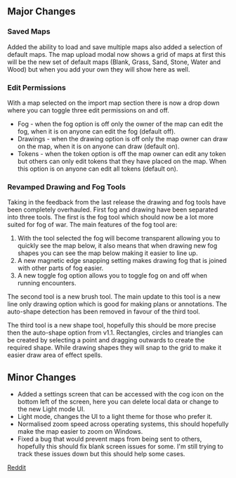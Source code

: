 ## Major Changes

### Saved Maps

Added the ability to load and save multiple maps also added a selection of default maps.
The map upload modal now shows a grid of maps at first this will be the new set of default maps (Blank, Grass, Sand, Stone, Water and Wood) but when you add your own they will show here as well.

### Edit Permissions

With a map selected on the import map section there is now a drop down where you can toggle three edit permissions on and off.

- Fog - when the fog option is off only the owner of the map can edit the fog, when it is on anyone can edit the fog (default off).
- Drawings - when the drawing option is off only the map owner can draw on the map, when it is on anyone can draw (default on).
- Tokens - when the token option is off the map owner can edit any token but others can only edit tokens that they have placed on the map. When this option is on anyone can edit all tokens (default on).

### Revamped Drawing and Fog Tools

Taking in the feedback from the last release the drawing and fog tools have been completely overhauled.
First fog and drawing have been separated into three tools. The first is the fog tool which should now be a lot more suited for fog of war. The main features of the fog tool are:

1. With the tool selected the fog will become transparent allowing you to quickly see the map below, it also means that when drawing new fog shapes you can see the map below making it easier to line up.
2. A new magnetic edge snapping setting makes drawing fog that is joined with other parts of fog easier.
3. A new toggle fog option allows you to toggle fog on and off when running encounters.

The second tool is a new brush tool. The main update to this tool is a new line only drawing option which is good for making plans or annotations. The auto-shape detection has been removed in favour of the third tool.

The third tool is a new shape tool, hopefully this should be more precise then the auto-shape option from v1.1. Rectangles, circles and triangles can be created by selecting a point and dragging outwards to create the required shape. While drawing shapes they will snap to the grid to make it easier draw area of effect spells.

## Minor Changes

- Added a settings screen that can be accessed with the cog icon on the bottom left of the screen, here you can delete local data or change to the new Light mode UI.
- Light mode, changes the UI to a light theme for those who prefer it.
- Normalised zoom speed across operating systems, this should hopefully make the map easier to zoom on Windows.
- Fixed a bug that would prevent maps from being sent to others, hopefully this should fix blank screen issues for some. I'm still trying to track these issues down but this should help some cases.

[Reddit](https://www.reddit.com/r/OwlbearRodeo/comments/gavu2g/beta_v120_release_saved_maps_and_reworked_drawing/)
